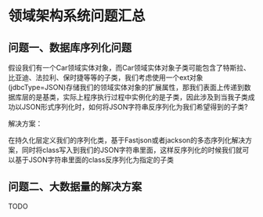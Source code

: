 # 领域架构系统问题汇总

## 问题一、数据库序列化问题

假设我们有一个Car领域实体对象，而Car领域实体对象子类可能包含了特斯拉、比亚迪、法拉利、保时捷等等的子类，我们考虑使用一个ext对象(jdbcType=JSON)存储我们的领域实体对象的扩展属性，那我们表面上传递到数据库层的是基类，实际上程序执行过程中实例化的是子类，因此涉及到当我子类成功以JSON形式序列化时，如何将JSON字符串反序列化为我们希望得到的子类?

解决方案：

在持久化层定义我们的序列化类，基于Fastjson或者jackson的多态序列化解决方案，同时将class写入到我们的JSON字符串里面，这样反序列化的时候我们就可以基于JSON字符串里面的class反序列化为指定的子类

## 问题二、大数据量的解决方案

TODO
